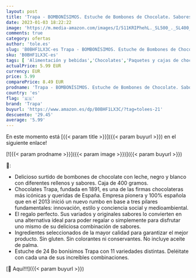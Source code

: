 ```yaml
---
layout: post
title: 'Trapa - BOMBONÍSIMOS. Estuche de Bombones de Chocolate. Sabores variados - 400 gr'
date: 2023-01-03 18:22:22
image: 'https://m.media-amazon.com/images/I/511KRIPhehL._SL500_._SL400_.jpg'
comments: true
category: ofertas
author: 'tole.es'
slug: 'B0BHF1LX3C-es Trapa - BOMBONÍSIMOS. Estuche de Bombones de Chocolate....'
sku: 'B0BHF1LX3C-es'
tags: [ 'Alimentación y bebidas','Chocolates','Paquetes y cajas de chocolate','Snacks y dulces','bombones','trapa','🇪🇸', ]
actualPrice: 5.99 EUR
currency: EUR
price: 5.99
comparePrice: 8.49 EUR
prodname: 'Trapa - BOMBONÍSIMOS. Estuche de Bombones de Chocolate. Sabores variados - 400 gr'
country: 'es'
flag: '🇪🇸'
brand: 'Trapa'
buyurl: 'https://www.amazon.es/dp/B0BHF1LX3C/?tag=tolees-21'
descuento: '29.45'
average: '5.99'
---
```


En este momento está [{{< param title >}}]({{< param buyurl >}}) en el siguiente enlace!

[![{{< param prodname >}}]({{< param image >}})]({{< param buyurl >}})

🔎:

- Delicioso surtido de bombones de chocolate con leche, negro y blanco con diferentes rellenos y sabores. Caja de 400 gramos.
- Chocolates Trapa, fundada en 1891, es una de las firmas chocolateras más icónicas y queridas de España. Empresa pionera y 100% española que en el 2013 inició un nuevo rumbo en base a tres pilares fundamentales: innovación, estilo y conciencia social y medioambiental.
- El regalo perfecto. Sus variados y originales sabores lo convierten en una alternativa ideal para poder regalar o simplemente para disfrutar uno mismo de su deliciosa combinación de sabores.
- Ingredientes seleccionados de la mayor calidad para garantizar el mejor producto. Sin gluten. Sin colorantes ni conservantes. No incluye aceite de palma.
- Estuche de 24 Bo bonísimos Trapa con 11 variedades distintas. Deléitate con cada una de sus increíbles combinaciones.

[🛒 Aquí!!!]({{< param buyurl >}})
